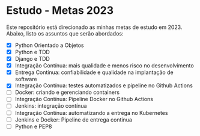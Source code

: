 # Estudo - Metas 2023

Este repositório está direcionado as minhas metas de estudo em 2023. Abaixo, listo os assuntos que serão abordados:

- [x] Python Orientado a Objetos
- [x] Python e TDD
- [x] Django e TDD
- [x] Integração Contínua: mais qualidade e menos risco no desenvolvimento
- [x] Entrega Contínua: confiabilidade e qualidade na implantação de software
- [x] Integração Contínua: testes automatizados e pipeline no Github Actions
- [ ] Docker: criando e gerenciando containers
- [ ] Integração Contínua: Pipeline Docker no Github Actions
- [ ] Jenkins: integração contínua
- [ ] Integração Contínua: automatizando a entrega no Kubernetes
- [ ] Jenkins e Docker: Pipeline de entrega continua
- [ ] Python e PEP8
